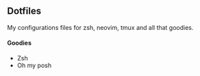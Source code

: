## Dotfiles

My configurations files for zsh, neovim, tmux and all that goodies.

#### Goodies

- Zsh
- Oh my posh
